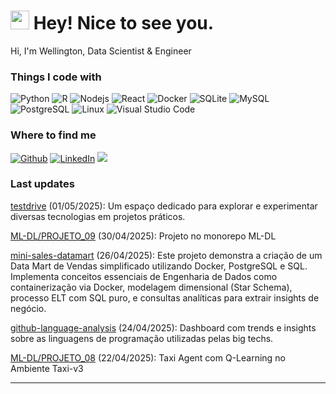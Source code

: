 <h1><img src="https://emojis.slackmojis.com/emojis/images/1643514418/3958/storm_trooper.gif?1643514418" width="30"/> Hey! Nice to see you.</h1>
<p>Hi, I'm Wellington, Data Scientist & Engineer</p>

<h3>Things I code with</h3>
<p>
  <img alt="Python" src="https://img.shields.io/badge/-Python-000?style=flat-square&logo=python&logoColor=white" />
  <img alt="R" src="https://img.shields.io/badge/-R-000000?style=flat-square&logo=r&logoColor=white" />
  <img alt="Nodejs" src="https://img.shields.io/badge/-Nodejs-000?style=flat-square&logo=Node.js&logoColor=white" />
  <img alt="React" src="https://img.shields.io/badge/-React-000000?style=flat-square&logo=react&logoColor=white" />
  <img alt="Docker" src="https://img.shields.io/badge/-Docker-000?style=flat-square&logo=docker&logoColor=white" />
  <img alt="SQLite" src="https://img.shields.io/badge/-SQLite-000000?style=flat-square&logo=sqlite&logoColor=white" />
  <img alt="MySQL" src="https://img.shields.io/badge/-MySQL-000?style=flat-square&logo=mysql&logoColor=white" />
  <img alt="PostgreSQL" src="https://img.shields.io/badge/-PostgreSQL-000000?style=flat-square&logo=postgresql&logoColor=white" />
  <img alt="Linux" src="https://img.shields.io/badge/-Linux-000000?style=flat-square&logo=linux&logoColor=white" />
  <img alt="Visual Studio Code" src="https://img.shields.io/badge/-VSCode-000000?style=flat-square&logo=visual-studio-code&logoColor=white" />
</p>

<h3>Where to find me</h3>
<p>
  <a href="https://github.com/esscova" target="_blank"><img alt="Github" src="https://img.shields.io/badge/GitHub-%2312100E.svg?&style=for-the-badge&logo=Github&logoColor=white" /></a>
  <a href="https://www.linkedin.com/in/wellington-moreira-santos" target="_blank"><img alt="LinkedIn" src="https://img.shields.io/badge/linkedin-%230077B5.svg?&style=for-the-badge&logo=linkedin&logoColor=white" /></a>
  <a href="mailto:wmoreira.ds@gmail.com"><img src="https://img.shields.io/badge/Gmail-D14836?style=for-the-badge&logo=gmail&logoColor=white"/> </a>
</p>

<h3>Last updates</h3>
<p>
<a href="https://github.com/esscova/testdrive" target="_blank">testdrive</a> (01/05/2025): Um espaço dedicado para explorar e experimentar diversas tecnologias em projetos práticos.
</p>

<p>
<a href="https://github.com/esscova/ML-DL/tree/main/PROJETO_09%20-%20An%C3%A1lise%20de%20Sentimentos%20de%20Reviews" target="_blank">ML-DL/PROJETO_09</a> (30/04/2025): Projeto no monorepo ML-DL
</p>

<p>
<a href="https://github.com/esscova/mini-sales-datamart" target="_blank">mini-sales-datamart</a> (26/04/2025): Este projeto demonstra a criação de um Data Mart de Vendas simplificado utilizando Docker, PostgreSQL e SQL. Implementa conceitos essenciais de Engenharia de Dados como containerização via Docker, modelagem dimensional (Star Schema), processo ELT com SQL puro, e consultas analíticas para extrair insights de negócio.
</p>

<p>
<a href="https://github.com/esscova/github-language-analysis" target="_blank">github-language-analysis</a> (24/04/2025): Dashboard com trends e insights sobre as linguagens de programação utilizadas pelas big techs.
</p>

<p>
<a href="https://github.com/esscova/ML-DL/tree/main/PROJETO_08%20-%20RL%20Taxi%20Q-Learning%20Agent" target="_blank">ML-DL/PROJETO_08</a> (22/04/2025): Taxi Agent com Q-Learning no Ambiente Taxi-v3
</p>

---
